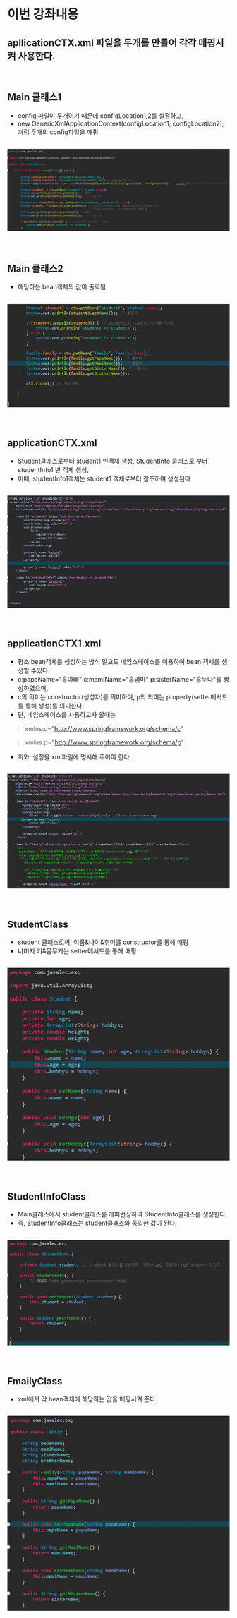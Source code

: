 # 이번 강좌내용
## apllicationCTX.xml 파일을 두개를 만들어 각각 매핑시켜 사용한다.

<br/>

## Main 클래스1 
- config 파일이 두개이기 때문에 configLocation1,2를 설정하고,
- new GenericXmlApplicationContext(configLocation1, configLocation2); 처럼 두개의 config파일을 매핑

## ![사진](https://github.com/leedongjoon121/SpringFramework_study/blob/lecture4/img/main1.JPG?raw=true)

<br/>
  
## Main 클래스2
- 해당하는 bean객체의 값이 출력됨
## ![사진](https://github.com/leedongjoon121/SpringFramework_study/blob/lecture4/img/main2.JPG?raw=true)

<br/>

## applicationCTX.xml
- Student클래스로부터 student1 빈객체 생성,  StudentInfo 클래스로 부터 studentInfo1 빈 객체 생성,
- 이때, studentInfo1객체는 student1 객체로부터 참조하여 생성된다
## ![사진](https://github.com/leedongjoon121/SpringFramework_study/blob/lecture4/img/applicationCTX.JPG?raw=true)

<br/>

## applicationCTX1.xml
- 평소 bean객체를 생성하는 방식 말고도 네임스페이스를 이용하여 bean 객체를 생성할 수있다.
- c:papaName="홍아빠" c:mamiName="홈엄마" p:sisterName="홍누나"를 생성하였으며,
- c의 의미는 constructor(생성자)를 의미하며, p의 의미는 property(setter메서드를 통해 생성)를 의미한다.
- 단, 네임스페이스를 사용하고자 할때는 
> xmlns:c="http://www.springframework.org/schema/c"

>	xmlns:p="http://www.springframework.org/schema/p"
- 위와  설정을 xml파일에 명시해 주어야 한다.
## ![사진](https://github.com/leedongjoon121/SpringFramework_study/blob/lecture4/img/applicationCTX1.JPG?raw=true)

<br/>

## StudentClass
- student 클래스로써, 이름&나이&취미를 constructor를 통해 매핑
- 나머지 키&몸무게는 setter메서드를 통해 매핑
## ![사진](https://github.com/leedongjoon121/SpringFramework_study/blob/lecture4/img/Studentclass.JPG?raw=true)

<br/>

## StudentInfoClass
- Main클래스에서 student클래스를 레퍼런싱하여 StudentInfo클래스를 생성한다.
- 즉, StudentInfo클래스는 student클래스와 동일한 값이 된다.
## ![사진](https://github.com/leedongjoon121/SpringFramework_study/blob/lecture4/img/StudentInfoclass.JPG?raw=true)

<br/>

## FmailyClass
- xml에서 각 bean객체에 해당하는 값을 매핑시켜 준다.
## ![사진](https://github.com/leedongjoon121/SpringFramework_study/blob/lecture4/img/familyclass.JPG?raw=true)
